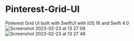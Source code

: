 # Pinterest-Grid-UI
Pinterest Grid UI built with SwiftUI with iOS 16 and Swift 4.0
![Screenshot 2023-02-23 at 13 27 08](https://user-images.githubusercontent.com/55309494/220911839-dd2734c4-2a43-4bd1-adb6-18740b5c25e5.png)
![Screenshot 2023-02-23 at 13 27 48](https://user-images.githubusercontent.com/55309494/220911854-cf4d3be7-a565-499e-a8a4-2cf2ce5280b1.png)
